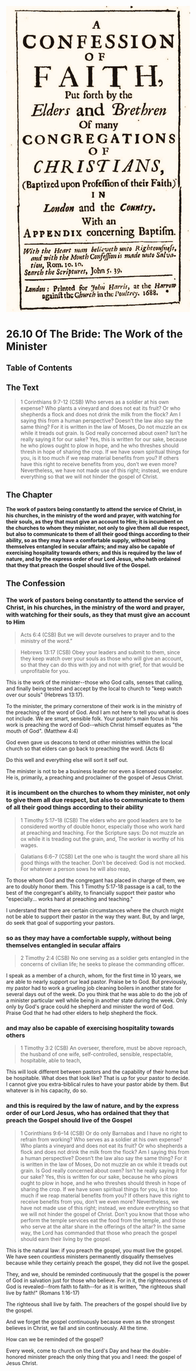 <img class="intro-right" src="../images/art-1689.png">

# 26.10 Of The Bride: The Work of the Minister

## Table of Contents

<!-- toc -->

## The Text

>1 Corinthians 9:7-12 (CSB) Who serves as a soldier at his own expense? Who plants a vineyard and does not eat its fruit? Or who shepherds a flock and does not drink the milk from the flock? Am I saying this from a human perspective? Doesn’t the law also say the same thing? For it is written in the law of Moses, Do not muzzle an ox while it treads out grain. Is God really concerned about oxen? Isn’t he really saying it for our sake? Yes, this is written for our sake, because he who plows ought to plow in hope, and he who threshes should thresh in hope of sharing the crop. If we have sown spiritual things for you, is it too much if we reap material benefits from you? If others have this right to receive benefits from you, don’t we even more? Nevertheless, we have not made use of this right; instead, we endure everything so that we will not hinder the gospel of Christ.

## The Chapter

**The work of pastors being constantly to attend the service of Christ, in his churches, in the ministry of the word and prayer, with watching for their souls, as they that must give an account to Him; it is incumbent on the churches to whom they minister, not only to give them all due respect, but also to communicate to them of all their good things according to their ability, so as they may have a comfortable supply, without being themselves entangled in secular affairs; and may also be capable of exercising hospitality towards others; and this is required by the law of nature, and by the express order of our Lord Jesus, who hath ordained that they that preach the Gospel should live of the Gospel.**

## The Confession

### The work of pastors being constantly to attend the service of Christ, in his churches, in the ministry of the word and prayer, with watching for their souls, as they that must give an account to Him

>Acts 6:4 (CSB) But we will devote ourselves to prayer and to the ministry of the word.”

>Hebrews 13:17 (CSB) Obey your leaders and submit to them, since they keep watch over your souls as those who will give an account, so that they can do this with joy and not with grief, for that would be unprofitable for you.

This is the work of the minister--those who God calls, senses that calling, and finally being tested and accept by the local to church to "keep watch over our souls" (Hebrews 13:17).

To the minister, the primary cornerstone of their work is in the ministry of the preaching of the word of God. And I am not here to tell you what is does not include. We are smart, sensible folk. Your pastor's main focus in his work is preaching the word of God--which Christ himself equates as "the mouth of God". (Matthew 4:4)

God even gave us deacons to tend ot other ministries within the local church so that elders can go back to preaching the word. (Acts 6)

Do this well and everything else will sort it self out.

The minister is not to be a business leader nor even a licensed counselor. He is, primarily, a preaching and proclaimer of the gospel of Jesus Christ.

### it is incumbent on the churches to whom they minister, not only to give them all due respect, but also to communicate to them of all their good things according to their ability

>1 Timothy 5:17–18 (CSB) The elders who are good leaders are to be considered worthy of double honor, especially those who work hard at preaching and teaching. For the Scripture says: Do not muzzle an ox while it is treading out the grain, and, The worker is worthy of his wages.

>Galatians 6:6–7 (CSB) Let the one who is taught the word share all his good things with the teacher. Don’t be deceived: God is not mocked. For whatever a person sows he will also reap,

To those whom God and the congregant has placed in charge of them, we are to doubly honor them. This 1 Timothy 5:17-18 passage is a call, to the best of the congregant's ability, to financially support their pastor who "especially... works hard at preaching and teaching."

I understand that there are certain circumstances where the church might not be able to support their pastor in the way they want. But, by and large, do seek that goal of supporting your pastors.

### so as they may have a comfortable supply, without being themselves entangled in secular affairs

>2 Timothy 2:4 (CSB) No one serving as a soldier gets entangled in the concerns of civilian life; he seeks to please the commanding officer.

I speak as a member of a church, whom, for the first time in 10 years, we are able to nearly support our lead pastor. Praise be to God. But previously, my pastor had to work a grueling job cleaning boilers in another state for several days out of the week. Do you think that he was able to do the job of a minister particular well while being in another state during the week. Only only by God's grace could he shepherd and minister the word of God. Praise God that he had other elders to help shepherd the flock.

### and may also be capable of exercising hospitality towards others

>1 Timothy 3:2 (CSB) An overseer, therefore, must be above reproach, the husband of one wife, self-controlled, sensible, respectable, hospitable, able to teach,

This will look different between pastors and the capability of their home but be hospitable. What does that look like? That is up for your pastor to decide. I cannot give you extra-biblical rules to have your pastor abide by them. But whatever is in his capacity, do so.

### and this is required by the law of nature, and by the express order of our Lord Jesus, who has ordained that they that preach the Gospel should live of the Gospel

>1 Corinthians 9:6–14 (CSB) Or do only Barnabas and I have no right to refrain from working? Who serves as a soldier at his own expense? Who plants a vineyard and does not eat its fruit? Or who shepherds a flock and does not drink the milk from the flock? Am I saying this from a human perspective? Doesn’t the law also say the same thing? For it is written in the law of Moses, Do not muzzle an ox while it treads out grain. Is God really concerned about oxen? Isn’t he really saying it for our sake? Yes, this is written for our sake, because he who plows ought to plow in hope, and he who threshes should thresh in hope of sharing the crop. If we have sown spiritual things for you, is it too much if we reap material benefits from you? If others have this right to receive benefits from you, don’t we even more? Nevertheless, we have not made use of this right; instead, we endure everything so that we will not hinder the gospel of Christ. Don’t you know that those who perform the temple services eat the food from the temple, and those who serve at the altar share in the offerings of the altar? In the same way, the Lord has commanded that those who preach the gospel should earn their living by the gospel.

This is the natural law: if you preach the gospel, you must live the gospel. We have seen countless ministers permanently disqualify themselves because while they certainly preach the gospel, they did not live the gospel.

They, and we, should be reminded continuously that the gospel is the power of God in salvation just for those who believe. For in it, the righteousness of God is revealed--from faith to faith--for as it is written, "the righteous shall live by faith!" (Romans 1:16-17)

The righteous shall live by faith. The preachers of the gospel should live by the gospel.

And we forget the gospel continuously because even as the strongest believes in Christ, we fail and sin continuously. All the time. 

How can we be reminded of the gospel?

Every week, come to church on the Lord's Day and hear the double-honored minister preach the only thing that you and I need: the gospel of Jesus Christ.
